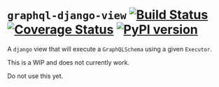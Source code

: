# `graphql-django-view` [![Build Status](https://travis-ci.org/graphql-python/graphql-django-view.svg?branch=master)](https://travis-ci.org/graphql-python/graphql-django-view) [![Coverage Status](https://coveralls.io/repos/graphql-python/graphql-django-view/badge.svg?branch=master&service=github)](https://coveralls.io/github/graphql-python/graphql-django-view?branch=master) [![PyPI version](https://badge.fury.io/py/graphql-django-view.svg)](https://badge.fury.io/py/graphql-django-view)

A `django` view that will execute a `GraphQLSchema` using a given `Executor`.

This is a WIP and does not currently work.

Do not use this yet.